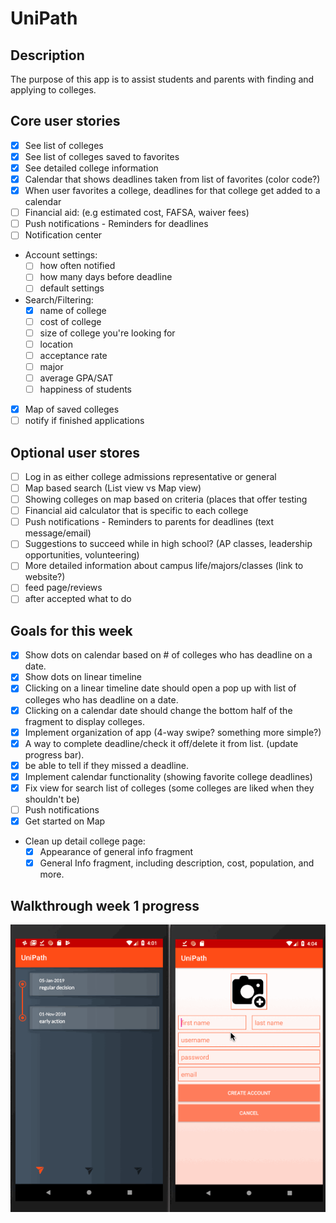 # UniPath

## Description
The purpose of this app is to assist students and parents with finding and applying to colleges. 

## Core user stories
- [X] See list of colleges
- [X] See list of colleges saved to favorites
- [X] See detailed college information
- [X] Calendar that shows deadlines taken from list of favorites (color code?)
- [X] When user favorites a college, deadlines for that college get added to a calendar
- [ ] Financial aid: (e.g estimated cost, FAFSA, waiver fees)
- [ ] Push notifications - Reminders for deadlines
- [ ] Notification center
- Account settings:
  - [ ] how often notified
  - [ ] how many days before deadline
  - [ ] default settings
- Search/Filtering:
  - [X] name of college
  - [ ] cost of college
  - [ ] size of college you're looking for
  - [ ] location
  - [ ] acceptance rate
  - [ ] major
  - [ ] average GPA/SAT
  - [ ] happiness of students
- [X] Map of saved colleges
- [ ] notify if finished applications

## Optional user stores
- [ ] Log in as either college admissions representative or general
- [ ] Map based search (List view vs Map view)
- [ ] Showing colleges on map based on criteria (places that offer testing
- [ ] Financial aid calculator that is specific to each college
- [ ] Push notifications - Reminders to parents for deadlines (text message/email)
- [ ] Suggestions to succeed while in high school? (AP classes, leadership opportunities, volunteering)
- [ ] More detailed information about campus life/majors/classes (link to website?)
- [ ] feed page/reviews
- [ ] after accepted what to do

## Goals for this week
- [X] Show dots on calendar based on # of colleges who has deadline on a date.
- [X] Show dots on linear timeline
- [X] Clicking on a linear timeline date should open a pop up with list of colleges who has deadline on a date.
- [X] Clicking on a calendar date should change the bottom half of the fragment to display colleges.
- [X] Implement organization of app (4-way swipe? something more simple?)
- [X] A way to complete deadline/check it off/delete it from list. (update progress bar). 
- [X] be able to tell if they missed a deadline.
- [X] Implement calendar functionality (showing favorite college deadlines)
- [X] Fix view for search list of colleges (some colleges are liked when they shouldn't be)
- [ ] Push notifications
- [X] Get started on Map
- Clean up detail college page:
  - [X] Appearance of general info fragment
  - [X] General Info fragment, including description, cost, population, and more.

## Walkthrough week 1 progress
![Walkthrough](walkthrough.gif)
